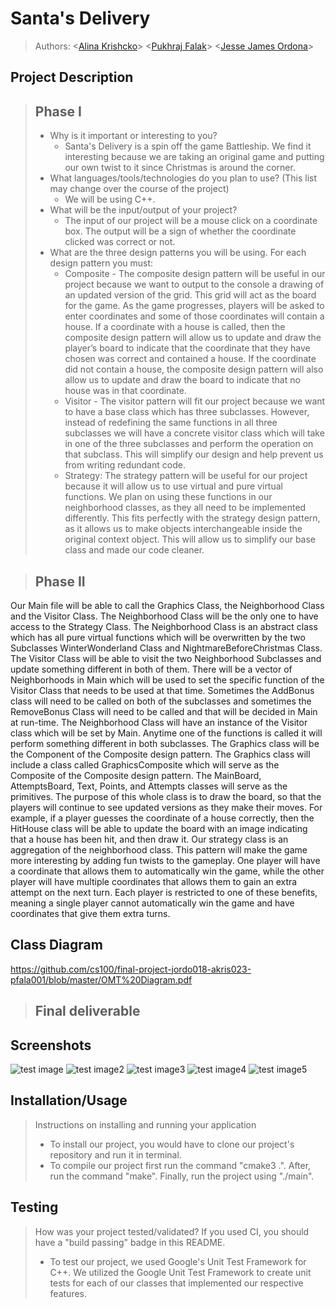  # Santa's Delivery
 > Authors: \<[Alina Krishcko](https://github.com/Aika87)\> \<[Pukhraj Falak](https://github.com/psfalak)\> \<[Jesse James Ordona](https://github.com/jessejamesss)\>

## Project Description
 > ## Phase I
 > * Why is it important or interesting to you?
 >   * Santa's Delivery is a spin off the game Battleship. We find it interesting because we are taking an original game and putting our own twist to it since Christmas is around the corner.
 > * What languages/tools/technologies do you plan to use? (This list may change over the course of the project)
 >   * We will be using C++. 
 > * What will be the input/output of your project?
 >   * The input of our project will be a mouse click on a coordinate box. The output will be a sign of whether the coordinate clicked was correct or not.
 > * What are the three design patterns you will be using. For each design pattern you must:
 >   * Composite - The composite design pattern will be useful in our project because we want to output to the console a drawing of an updated version of the grid. This grid will act as the board for the game. As the game progresses, players will be asked to enter coordinates and some of those coordinates will contain a house. If a coordinate with a house is called, then the composite design pattern will allow us to update and draw the player’s board to indicate that the coordinate that they have chosen was correct and contained a house. If the coordinate did not contain a house, the composite design pattern will also allow us to update and draw the board to indicate that no house was in that coordinate.
 >   * Visitor - The visitor pattern will fit our project because we want to have a base class which has three subclasses. However, instead of redefining the same functions in all three subclasses we will have a concrete visitor class which will take in one of the three subclasses and perform the operation on that subclass. This will simplify our design and help prevent us from writing redundant code. 
 >   * Strategy: The strategy pattern will be useful for our project because it will allow us to use virtual and pure virtual functions. We plan on using these functions in our neighborhood classes, as they all need to be implemented differently. This fits perfectly with the strategy design pattern, as it allows us to make objects interchangeable inside the original context object. This will allow us to simplify our base class and made our code cleaner. 

 > ## Phase II
Our Main file will be able to call the Graphics Class, the Neighborhood Class and the Visitor Class. The Neighborhood Class will be the only one to have access to the Strategy Class. The Neighborhood Class is an abstract class which has all pure virtual functions which will be overwritten by the two Subclasses WinterWonderland Class and NightmareBeforeChristmas Class. The Visitor Class will be able to visit the two Neighborhood Subclasses and update something different in both of them. There will be a vector of Neighborhoods in Main which will be used to set the specific function of the Visitor Class that needs to be used at that time. Sometimes the AddBonus class will need to be called on both of the subclasses and sometimes the RemoveBonus Class will need to be called and that will be decided in Main at run-time. The Neighborhood Class will have an instance of the Visitor class which will be set by Main. Anytime one of the functions is called it will perform something different in both subclasses. The Graphics class will be the Component of the Composite design pattern. The Graphics class will include a class called GraphicsComposite which will serve as the Composite of the Composite design pattern. The MainBoard, AttemptsBoard, Text, Points, and Attempts classes will serve as the primitives. The purpose of this whole class is to draw the board, so that the players will continue to see updated versions as they make their moves. For example, if a player guesses the coordinate of a house correctly, then the HitHouse class will be able to update the board with an image indicating that a house has been hit, and then draw it. Our strategy class is an aggregation of the neighborhood class. This pattern will make the game more interesting by adding fun twists to the gameplay. One player will have a coordinate that allows them to automatically win the game, while the other player will have multiple coordinates that allows them to gain an extra attempt on the next turn. Each player is restricted to one of these benefits, meaning a single player cannot automatically win the game and have coordinates that give them extra turns. 

## Class Diagram
 https://github.com/cs100/final-project-jordo018-akris023-pfala001/blob/master/OMT%20Diagram.pdf

 > ## Final deliverable
 ## Screenshots
 ![test image](https://github.com/cs100/final-project-jordo018-akris023-pfala001/blob/master/CS100%20Project%20SS1.png)
 ![test image2](https://github.com/cs100/final-project-jordo018-akris023-pfala001/blob/master/CS100%20Project%20SS2.png)
 ![test image3](https://github.com/cs100/final-project-jordo018-akris023-pfala001/blob/master/CS100%20Project%20SS3.png)
 ![test image4](https://github.com/cs100/final-project-jordo018-akris023-pfala001/blob/master/CS100%20Project%20SS4.png)
 ![test image5](https://github.com/cs100/final-project-jordo018-akris023-pfala001/blob/master/CS100%20Project%20SS5.png)
 ## Installation/Usage
 > Instructions on installing and running your application
 > * To install our project, you would have to clone our project's repository and run it in terminal.
 > * To compile our project first run the command "cmake3 .". After, run the command "make". Finally, run the project using "./main".
 ## Testing
 > How was your project tested/validated? If you used CI, you should have a "build passing" badge in this README.
 > * To test our project, we used Google's Unit Test Framework for C++. We utilized the Google Unit Test Framework to create unit tests for each of our classes that implemented our respective features.
 
